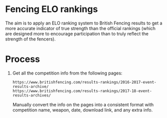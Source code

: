 # Fencing ELO rankings

The aim is to apply an ELO ranking system to British Fencing results to get a more accurate indicator of true strength than the official rankings (which are designed more to encourage participation than to truly reflect the strength of the fencers).

# Process

1.  Get all the competition info from the following pages:

        https://www.britishfencing.com/results-rankings/2016-2017-event-results-archive/
        https://www.britishfencing.com/results-rankings/2017-18-event-results-archives/
    
    Manually convert the info on the pages into a consistent format with competition name, weapon, date, download link, and any extra info.


